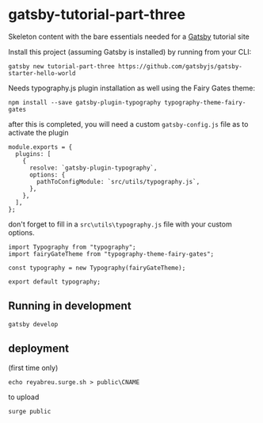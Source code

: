 # gatsby-tutorial-part-three
Skeleton content with the bare essentials needed for a [Gatsby](https://www.gatsbyjs.org/) tutorial site

Install this project (assuming Gatsby is installed) by running from your CLI:
```
gatsby new tutorial-part-three https://github.com/gatsbyjs/gatsby-starter-hello-world
```

Needs typography.js plugin installation as well using the Fairy Gates theme:
```
npm install --save gatsby-plugin-typography typography-theme-fairy-gates
```
after this is completed, you will need a custom `gatsby-config.js` file as to activate the plugin
```
module.exports = {
  plugins: [
    {
      resolve: `gatsby-plugin-typography`,
      options: {
        pathToConfigModule: `src/utils/typography.js`,
      },
    },
  ],
};
```
don't forget to fill in a `src\utils\typography.js` file with your custom options.
```
import Typography from "typography";
import fairyGateTheme from "typography-theme-fairy-gates";

const typography = new Typography(fairyGateTheme);

export default typography;
```
## Running in development
`gatsby develop`

## deployment
(first time only)
```
echo reyabreu.surge.sh > public\CNAME
```
to upload
```
surge public
```
